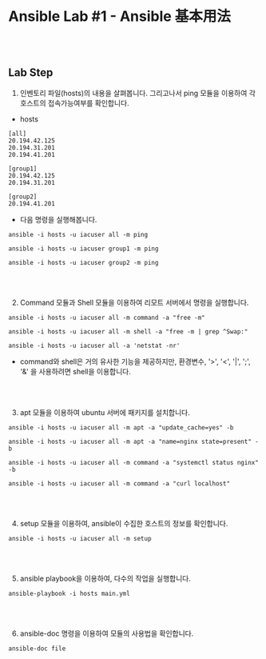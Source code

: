 # Ansible Lab #1 - Ansible 基本用法

<br><br>

## Lab Step  

1. 인벤토리 파일(hosts)의 내용을 살펴봅니다. 그리고나서 ping 모듈을 이용하여 각 호스트의 접속가능여부를 확인합니다.

- hosts
```
[all]
20.194.42.125
20.194.31.201
20.194.41.201

[group1]
20.194.42.125
20.194.31.201

[group2]
20.194.41.201

```
- 다음 명령을 실행해봅니다.

```
ansible -i hosts -u iacuser all -m ping

ansible -i hosts -u iacuser group1 -m ping

ansible -i hosts -u iacuser group2 -m ping
```

<br><br>

2. Command 모듈과 Shell 모듈을 이용하여 리모트 서버에서 명령을 실행합니다.

```
ansible -i hosts -u iacuser all -m command -a "free -m"

ansible -i hosts -u iacuser all -m shell -a "free -m | grep ^Swap:"

ansible -i hosts -u iacuser all -a 'netstat -nr'
```
- command와 shell은 거의 유사한 기능을 제공하지만, 환경변수, '>', '<', '|', ';', '&' 을 사용하려면 shell을 이용합니다.

<br><br>

3. apt 모듈을 이용하여 ubuntu 서버에 패키지를 설치합니다.
```
ansible -i hosts -u iacuser all -m apt -a "update_cache=yes" -b

ansible -i hosts -u iacuser all -m apt -a "name=nginx state=present" -b

ansible -i hosts -u iacuser all -m command -a "systemctl status nginx" -b

ansible -i hosts -u iacuser all -m command -a "curl localhost"
```

<br><br>

4. setup 모듈을 이용하여, ansible이 수집한 호스트의 정보를 확인합니다. 
```
ansible -i hosts -u iacuser all -m setup
```

<br><br>

5. ansible playbook을 이용하여, 다수의 작업을 실행합니다. 
```
ansible-playbook -i hosts main.yml 
```

<br><br>

6. ansible-doc 명령을 이용하여 모듈의 사용법을 확인합니다.
```
ansible-doc file
```
